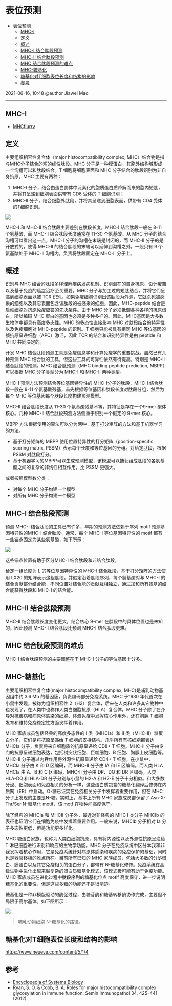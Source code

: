 # 表位预测

- [表位预测](#表位预测)
  - [MHC-I](#mhc-i)
  - [定义](#定义)
  - [概述](#概述)
  - [MHC-I 结合肽段预测](#mhc-i-结合肽段预测)
  - [MHC-II 结合肽段预测](#mhc-ii-结合肽段预测)
  - [MHC 结合肽段预测的难点](#mhc-结合肽段预测的难点)
  - [MHC-糖基化](#mhc-糖基化)
  - [糖基化对T细胞表位长度和结构的影响](#糖基化对t细胞表位长度和结构的影响)
  - [参考](#参考)

2021-06-16, 10:48
@author Jiawei Mao
***

## MHC-I

- [MHCflurry](mhcflurry.md)

## 定义

主要组织相容性复合体（major histocompatibility complex, MHC）结合物是指与MHC分子结合的短的线性肽段。MHC 分子是一种膜蛋白，其胞外结构域形成一个沟槽可以和肽段结合。T 细胞将细胞表面和 MHC 分子结合的肽段识别为非自身抗原。MHC 主要有两种：

1. MHC-I 分子，结合由蛋白酶体中泛素化的胞质蛋白质降解而来的胞内短肽，并将其呈递到细胞表面供带有 CD8 受体的 T 细胞识别；
2. MHC-II 分子，结合细胞外肽段，并将其呈递到细胞表面，供带有 CD4 受体的T细胞识别。

![](images/2021-06-02-13-15-13.png)

MHC-I 和 MHC-II 结合肽段主要差别在肽段长度。MHC-I 结合肽段一般在 8-11 个氨基酸，而 MHC-II 结合肽段长度通常在 11-30 个氨基酸。从 MHC 分子的结合沟槽可以看出这一点，MHC-I 分子的沟槽在末端是封闭的，而 MHC-II 分子的是开放式的，使得 MHC-II 的结合肽段的末端可以延伸到沟槽之外。一般只有 9 个氨基酸处于 MHC-II 沟槽内，负责将肽段固定在 MHC-II 分子上。

## 概述

识别与 MHC 结合的肽段多样理解疾病发病机制、识别潜在的自身抗原、设计疫苗以及基于免疫的癌症治疗至关重要。MHC 分子与加工过的短肽结合，并将它们呈递到细胞表面以被 TCR 识别。如果免疫细胞识别出该肽段为外源，它就杀死被感染的细胞以及其它表面包含该肽段的被感染的细胞。因此，MHC-peptide 结合是启动细胞对抗原免疫应答的先决条件。由于 MHC 分子必须抵御各种各样的抗原蛋白，所以编码 MHC 蛋白的基因也必须是多种多样的。因此，MHC基因是大多数生物体中都具有高度多态性。MHC 的多态性直接影响 MHC 对肽段结合的特异性以及免疫细胞对 MHC-peptide 的识别。T 细胞只能被具有相同 MHC 等位基因的额抗原呈递细胞（APC）激活，因此 TCR 的结合和识别特异性是由 peptide 和 MHC 共同决定的。

开发 MHC 结合肽段预测工具是免疫信息学和计算免疫学的重要挑战。虽然已有几种预测 MHC 结合肽的工具，但这些工具的可靠性依然有待提高，特别是 MHC-II 结合肽段的预测。MHC 结合肽预测（MHC binding peptide prediction, MBPP）可以根据 MHC 分子类型分为 MHC-I 和 MHC-II 两种类型。

MHC-I 预测方法预测结合等位基因特异性的 MHC-I分子的肽段，MHC-I 结合肽段一般在 8-11 个氨基酸残基，首先根据等位基因和肽段长度对肽段分组，然后为每个 MHC 等位基因每个肽段长度构建预测模型。

MHC-II 结合肽段长度从 11-30 个氨基酸残基不等，其特征是存在一个9-mer 聚体核心。几种 MHC-II 结合肽段预测方法侧重于识别一个假定的 9-mer 核心。

MBPP 方法根据使用的算法可以分为两种：基于打分矩阵的方法和基于机器学习的方法。

- 基于打分矩阵的 MBPP 使用位置特异性的打分矩阵（position-specific scoring matrix, PSSM）表示每个长度和等位基因的分组。对给定肽段，根据 PSSM 对肽段打分。
- 基于机器学习的MBPP可以生成预测模型，该模型可以捕获组成肽段的各氨基酸之间的复杂的非线性相互作用，比 PSSM 更强大。

或者按照模型数分类：

- 对每个 MHC 分子构建一个模型
- 对所有 MHC 分子构建一个模型

## MHC-I 结合肽段预测

预测 MHC-I 结合肽段的工具已有许多，早期的预测方法依赖于序列 motif 预测基因特异性的MHC-I 结合肽段。通常，每个 MHC-I 等位基因特异性的 motif 都有一些锚点固定为某些氨基酸，如下所示：

![](images/2021-06-02-13-16-06.png)

这些锚点位置有助于区分MHC-I 结合肽段和非结合肽段。

给定一组长度为 L 的等位基因特异性的 MHC-I 结合肽段，基于打分矩阵的方法使用 LX20 的矩阵表示这组肽段。并假定沿着肽段序列，每个氨基酸对与 MHC-I 的结合贡献部分结合能，不同位置对结合能的贡献互相独立，通过加和所有残基的结合能获得肽段和 MHC-I 的结合能。

## MHC-II 结合肽段预测

MHC-II 结合肽段长度变化更大，结合核心 9-mer 在肽段中的具体位置也是未知的，因此预测 MHC-II 结合肽段比预测 MHC-I 结合肽段更难。

## MHC 结合肽段预测的难点

MHC-I 结合肽段预测的主要调整在于 MHC-I 分子的等位基因十分多。

## MHC-糖基化

主要组织相容性复合体(major histocompatibility complex, MHC)是哺乳动物基因组中约 3.6 Mb 的基因簇，负责编码部分免疫系统。MHC 于1930 年代首次在小鼠中发现，被称为组织相容性 2（H2）复合体，后来在人类和许多其它物种中也发现了，在人类中也称作人类白细胞抗原（HLA）复合体。MHC 分子除了在介导对抗疾病和病原体感染的细胞、体液免疫中发挥核心作用外，还在胸腺 T 细胞发育和维持免疫稳定性方面发挥着作用。

MHC 家族成员包括经典的高度多态性的 I 类（MHCIa）和 II 类（MHC-II）糖蛋白分子，它们是将抗原呈递给 T 细胞的支持结构。几乎所有有核细胞都表达 MHCIa 分子，负责将来自细胞质的抗原呈递给 CD8+ T 细胞。MHC-II 分子由专门的抗原呈递细胞表达，包括树突状细胞、巨噬细胞、B 细胞、胸腺上皮细胞等。MHC-II 分子通过内吞作用将外源性抗原呈递给 CD4+ T 细胞。在小鼠中，MHCIa 分子由 K 和 D 区编码，而 MHC-II 分子由 IA 和 IE 区编码。而人类 HLA MHCIa 由 A、B 和 C 区编码，MHC-II 分子由  DP、DQ 和 DR 区编码。人类 HLA-DQ 和 HLA-DR 分子分别与小鼠的 H2-A 和 H2-E 分子十分相似。和大多数分泌、细胞表面和免疫相关的分析一样，这些蛋白质包含的糖基化翻译后修饰在内质网（ER）中启动。O-糖已证实在免疫相关分子中发挥着重要作用，但在 MHC 分子上发现的主要是N-糖。实时上，基本上所有 MHC 家族成员都保留了 Asn-X-Thr/Ser N-糖基化 motif，该 motf 在物种间高度保守。

除了经典的 MHCIa 和 MHCII 分子外，最近对非经典的 MHC I 类分子 MHCIb 的表征也证明它们在细胞免疫中发挥着重要作用。一般来说，MHCIb  分子相对 Ia 分子多态性更低，但是功能更多样化。

MHC 糖蛋白家族，也称为人类白细胞抗原，具有将内源性以及外源性抗原呈递给 T 淋巴细胞进行识别和响应的生物学功能。MHC 分子在免疫系统中区分本我和非我发挥着核心作用，它是免疫系统针对病原体感染和疾病的免疫保护的基础，同时也是器官移植的难点所在。目前所有已知的 MHC 家族成员，包括大多数的分泌蛋白、膜蛋白以及其它免疫相关的蛋白分子，都带有 N-糖基化修饰。免疫系统在高级生物中进化出越来越复杂的蛋白质糖基化模式，该模式极可能有助于免疫功能。MHC 家族成员在进化过程中肽段序列的糖基化位点 motif 高度保守，进一步说明糖基化的重要性，但是这些多糖的功能还不是很清楚。

糖基化是一种非模版驱动的酶促过程，由糖苷酶和糖基转移酶协作完成，主要但不局限于高尔基体。如下图所示：

![](images/2021-06-04-14-37-29.png)

> 哺乳动物细胞 N-糖基化的路径。

## 糖基化对T细胞表位长度和结构的影响

https://www.neueve.com/content/5/1/4

## 参考

- [Encyclopedia of Systems Biology](https://link.springer.com/referencework/10.1007/978-1-4419-9863-7)
- Ryan, S. O. & Cobb, B. A. Roles for major histocompatibility complex glycosylation in immune function. Semin Immunopathol 34, 425–441 (2012).
